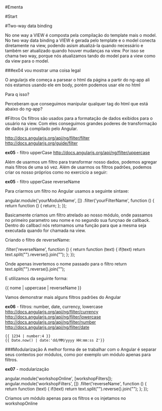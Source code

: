 #Ementa

#Start


#Two-way data binding

No one way a VIEW é composta pela compilação do template mais o model.
No two way data binding a VIEW é gerada pelo template e o model conecta
diretamente na view, podendo asism atualizá-la quando necessário e também
ser atualizado quando houver mudanças na view. Por isso se chama two way, 
porque nós atualizamos tando do model para a view como da view para o model.


###ex04
vou mostrar uma coisa legal

O angularjs ele começa a parsear o html da página a partir do ng-app
ali nós estamos usando ele em body, porém podemos usar ele no html

Para q isso?


Perceberam que conseguimos manipular qualquer tag do html que está
abaixo do ng-app?


#Filtros
Os filtros são usados ​​para a formatação de dados exibidos para o usuário na view.
Com eles conseguimos grandes poderes de transformação de dados já compilado
pelo Angular.

http://docs.angularjs.org/api/ng/filter/filter
http://docs.angularjs.org/guide/filter


**ex05** - filtro upperCase
http://docs.angularjs.org/api/ng/filter/uppercase

Além de usarmos um filtro para transformar nosso dados, podemos agregar
mais filtros de uma só vez. Além de usarmos os filtros padrões, podemos criar
os nosso próprios como no exercicio a seguir:


**ex05** - filtro upperCase reverseName

Para criarmos um filtro no Angular usamos a seguinte sintaxe:

  angular.module('yourModuleName', [])
    .filter('yourFilterName', function () {
        return function () {
            return;
        };
    });

Basicamente criamos um filtro atrelado ao nosso módulo, onde passamos no primeiro
parametro seu nome e no segundo sua funçnao de callback. Dentro do callbacl nós retornamos uma função para que a mesma seja executada quando for chamada na view.

Criando o filtro de reverseName:

.filter('reverseName', function () {
      return function (text) {
        if(text)
          return text.split("").reverse().join("");
      };
  });

Onde apenas invertemos o nome passado para o filtro
return text.split("").reverse().join("");

E utilizamos da seguinte forma:

{{ nome | uppercase | reverseName }}

Vamos demonstrar mais alguns filtros padrões do Angular



**ex06** - filtros: number, date, currency, lowercase
http://docs.angularjs.org/api/ng/filter/currency
http://docs.angularjs.org/api/ng/filter/lowercase
http://docs.angularjs.org/api/ng/filter/number
http://docs.angularjs.org/api/ng/filter/date



    {{ 1234 | number:4 }}
    {{ Date.now() | date:'dd/MM/yyyy HH:mm:ss Z'}}




###Modularização
A melhor forma de se trabalhar com o Angular é separar seus contextos 
por módulos, como por exemplo um módulo apenas para filtros.

**ex07** - modularização

angular.module('workshopOnline', [workshopFilters]);
  angular.module('workshopFilters', [])
  .filter('reverseName', function () {
    return function (text) {
      if(text)
        return text.split("").reverse().join("");
    };
  });

Criamos um módulo apenas para os filtros e os injetamos no workshopOnline







